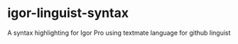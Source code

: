 # igor-linguist-syntax
A syntax highlighting for Igor Pro using textmate language for github linguist
